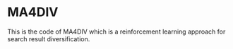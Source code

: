 # MA4DIV
This is the code of MA4DIV which is a reinforcement learning approach for search result diversification.
